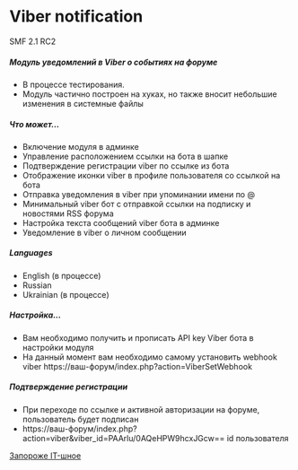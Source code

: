 **Viber notification**
=====================
SMF 2.1 RC2 

##### Модуль уведомлений в Viber о событиях на форуме
- В процессе тестирования.
- Модуль частично построен на хуках, но также вносит небольшие изменения в системные файлы

##### Что может...
- Включение модуля в админке
- Управление расположением ссылки на бота в шапке
- Подтверждение регистрации viber по ссылке из бота
- Отображение иконки viber в профиле пользователя со ссылкой на бота
- Отправка уведомления в viber при упоминании имени по @
- Минимальный viber бот с отправкой ссылки на подписку и новостями RSS форума
- Настройка текста сообщений viber бота в админке
- Уведомление в viber о личном сообщении

##### Languages
- English (в процессе)
- Russian
- Ukrainian (в процессе)

##### Настройка...
- Вам необходимо получить и прописать API key Viber бота в настройки модуля
- На данный момент вам необходимо самому установить webhook viber https://ваш-форум/index.php?action=ViberSetWebhook

##### Подтверждение регистрации
- При переходе по ссылке и активной авторизации на форуме, пользователь будет подписан
- https://ваш-форум/index.php?action=viber&viber_id=PAArlu/0AQeHPW9hcxJGcw== id пользователя

[Запороже IT-шное](https://hd.zp.ua)
